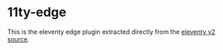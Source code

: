 # 11ty-edge
This is the eleventy edge plugin extracted directly from the [eleventy v2 source](https://github.com/11ty/eleventy/blob/v2.0.2-alpha.2/src/Plugins/EdgePlugin.js).
